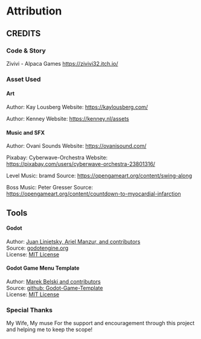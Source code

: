 # Attribution
## CREDITS

### Code & Story
Zivivi - Alpaca Games
https://zivivi32.itch.io/


### Asset Used
#### Art
Author: Kay Lousberg 
Website: https://kaylousberg.com/

Author: Kenney
Website: https://kenney.nl/assets

#### Music and SFX
Author: Ovani Sounds
Website: https://ovanisound.com/

Pixabay: Cyberwave-Orchestra
Website: https://pixabay.com/users/cyberwave-orchestra-23801316/

Level Music: bramd
Source: https://opengameart.org/content/swing-along

Boss Music: Peter Gresser
Source: https://opengameart.org/content/countdown-to-myocardial-infarction

## Tools
#### Godot
Author: [Juan Linietsky, Ariel Manzur, and contributors](https://godotengine.org/contact)  
Source: [godotengine.org](https://godotengine.org/)  
License: [MIT License](https://github.com/godotengine/godot/blob/master/LICENSE.txt) 

#### Godot Game Menu Template
Author: [Marek Belski and contributors](https://github.com/Maaack/Godot-Game-Template/graphs/contributors)  
Source: [github: Godot-Game-Template](https://github.com/Maaack/Godot-Game-Template)  
License: [MIT License](LICENSE.txt)  

### Special Thanks
My Wife, My muse
For the support and encouragement through this project and helping me to keep the scope!
